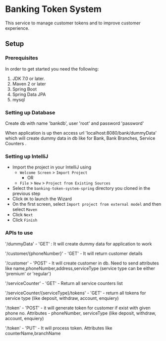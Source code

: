 # Banking Token System
This service to manage customer tokens and to improve customer experience.

## Setup

### Prerequisites

In order to get started you need the following:

1. JDK 7.0 or later.
2. Maven 2 or later
3. Spring Boot
4. Spring Data JPA
3. mysql

### Setting up Database
Create db with name 'bankdb', user 'root' and password 'password'

When application is up then access url 'localhost:8080/bank/dummyData' which will create dummy data in db like for Bank, Bank Branches, Service Counters .

### Setting up IntelliJ

- Import the project in your IntelliJ using
    -  `Welcome Screen` > `Import Project`
        - OR
    - `File` > `New` > `Project from Existing Sources`
- Select the `banking-token-system-spring` directory you cloned in the previous step
- Click `OK` to launch the Wizard
- On the first screen, select `Import project from external model` and then select `Maven`
- Click `Next`
- Click `Finish`


### APIs to use

'/dummyData' - 'GET' : It will create dummy data for application to work

'/customer/{phoneNumber}'  - 'GET' - It will return customer details

'/customer' - 'POST' - It will create customer in db. Need to send attributes like name,phoneNumber,address,serviceType (service type can be either 'premium' or 'regular')

'/serviceCounter' - 'GET' - Return all service counters list

'/serviceCounter/{serviceType}/tokens' - 'GET' - return all tokens for service type (like deposit, withdraw, account, enquiery)

'/token' - 'POST' - it will generate token for customer if exist with given phone no. Attributes - phoneNumber, serviceType (like deposit, withdraw, account, enquiery)

'/token' - 'PUT' - It will process token. Attributes like counterName,branchName


